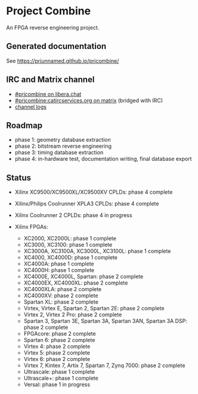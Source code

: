 # Project Combine

An FPGA reverse engineering project.

## Generated documentation

See https://prjunnamed.github.io/prjcombine/

## IRC and Matrix channel

- [#prjcombine on libera.chat](https://web.libera.chat/?channel=#prjcombine)
- [#prjcombine:catircservices.org on matrix](https://matrix.to/#/#prjcombine:catircservices.org) (bridged with IRC)
- [channel logs](https://libera.irclog.whitequark.org/prjcombine/)

## Roadmap

- phase 1: geometry database extraction
- phase 2: bitstream reverse engineering
- phase 3: timing database extraction
- phase 4: in-hardware test, documentation writing, final database export

## Status

- Xilinx XC9500/XC9500XL/XC9500XV CPLDs: phase 4 complete
- Xilinx/Philips Coolrunner XPLA3 CPLDs: phase 4 complete
- Xilinx Coolrunner 2 CPLDs: phase 4 in progress
- Xilinx FPGAs:

  - XC2000, XC2000L: phase 1 complete
  - XC3000, XC3100: phase 1 complete
  - XC3000A, XC3100A, XC3000L, XC3100L: phase 1 complete
  - XC4000, XC4000D: phase 1 complete
  - XC4000A: phase 1 complete
  - XC4000H: phase 1 complete
  - XC4000E, XC4000L, Spartan: phase 2 complete
  - XC4000EX, XC4000XL: phase 2 complete
  - XC4000XLA: phase 2 complete
  - XC4000XV: phase 2 complete
  - Spartan XL: phase 2 complete
  - Virtex, Virtex E, Spartan 2, Spartan 2E: phase 2 complete
  - Virtex 2, Virtex 2 Pro: phase 2 complete
  - Spartan 3, Spartan 3E, Spartan 3A, Spartan 3AN, Spartan 3A DSP: phase 2 complete
  - FPGAcore: phase 2 complete
  - Spartan 6: phase 2 complete
  - Virtex 4: phase 2 complete
  - Virtex 5: phase 2 complete
  - Virtex 6: phase 2 complete
  - Virtex 7, Kintex 7, Artix 7, Spartan 7, Zynq 7000: phase 2 complete
  - Ultrascale: phase 1 complete
  - Ultrascale+: phase 1 complete
  - Versal: phase 1 in progress
